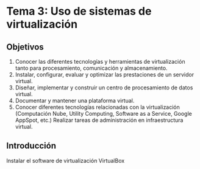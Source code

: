 Tema 3: Uso de sistemas de virtualización
==

<!--@
prev: 2.Tecnicas_de_virtualizacion
next: 4y5.CPU_y_almacenamiento
-->

<div class="objetivos" markdown="1">

<h2>Objetivos</h2>

1. Conocer las diferentes tecnologías y herramientas de virtualización tanto para procesamiento, comunicación y almacenamiento. 
2. Instalar, configurar, evaluar y optimizar las prestaciones de un servidor virtual.
3. Diseñar, implementar y construir un centro de procesamiento de datos virtual.
4. Documentar y mantener una plataforma virtual.
5. Conocer diferentes tecnologías relacionadas con la virtualización (Computación Nube, Utility Computing, Software as a Service, Google AppSpot, etc.) 
Realizar tareas de administración en infraestructura virtual.

</div>

Introducción
-------------------

<div class='ejercicios' markdown='1'>
	Instalar el software de virtualización VirtualBox
</div>
